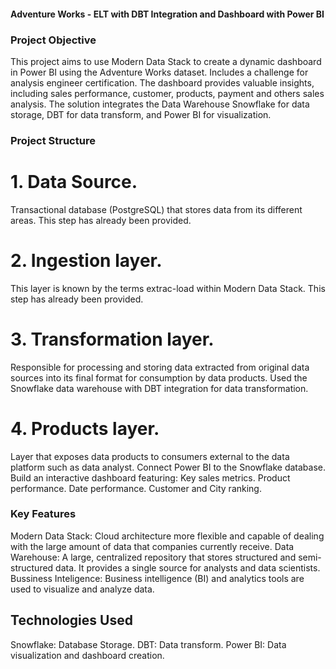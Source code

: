 #### Adventure Works - ELT with DBT Integration and Dashboard with Power BI

### Project Objective
This project aims to use Modern Data Stack to create a dynamic dashboard in Power BI using the Adventure Works dataset.
Includes a challenge for analysis engineer certification. The dashboard provides valuable insights, including sales performance, customer, products, payment and others sales analysis. The solution integrates the Data Warehouse Snowflake for data storage, DBT for data transform, and Power BI for visualization.

### Project Structure
# 1. Data Source.
Transactional database (PostgreSQL) that stores data from its different areas.
This step has already been provided.
# 2. Ingestion layer.
This layer is known by the terms extrac-load within Modern Data Stack.
This step has already been provided.
# 3. Transformation layer.
Responsible for processing and storing data extracted from original data sources into its final format for consumption by data products.
Used the Snowflake data warehouse with DBT integration for data transformation.
# 4. Products layer.
Layer that exposes data products to consumers external to the data platform such as data analyst.
Connect Power BI to the Snowflake database.
Build an interactive dashboard featuring:
Key sales metrics.
Product performance.
Date performance.
Customer and City ranking.

### Key Features
Modern Data Stack: Cloud architecture more flexible and capable of dealing with the large amount of data that companies currently receive.
Data Warehouse: A large, centralized repository that stores structured and semi-structured data. It provides a single source for analysts and data scientists.
Bussiness Inteligence: Business intelligence (BI) and analytics tools are used to visualize and analyze data.

## Technologies Used
Snowflake: Database Storage.
DBT: Data transform.
Power BI: Data visualization and dashboard creation.